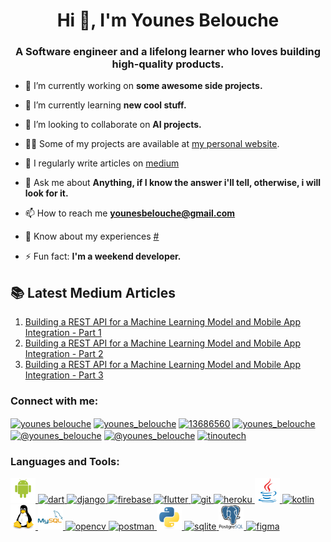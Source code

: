 <h1 align="center">Hi 👋, I'm Younes Belouche</h1>
<h3 align="center">A Software engineer and a lifelong learner who loves building high-quality products.</h3>

- 🔭 I’m currently working on **some awesome side projects.**

- 🌱 I’m currently learning **new cool stuff.**

- 👯 I’m looking to collaborate on **AI projects.**

- 👨‍💻 Some of my projects are available at [my personal website](https://dombroks.github.io/).

- 📝 I regularly write articles on [medium](https://medium.com/@younes_belouche)

- 💬 Ask me about **Anything, if I know the answer i'll tell, otherwise, i will look for it.**

- 📫 How to reach me **younesbelouche@gmail.com**

- 📄 Know about my experiences [#](#)

- ⚡ Fun fact: **I'm a weekend developer.**

## 📚 Latest Medium Articles

1. [Building a REST API for a Machine Learning Model and Mobile App Integration - Part 1](https://medium.com/codex/building-a-rest-api-for-a-machine-learning-model-and-mobile-app-integration-part1-417a0d8c3df8)  
2. [Building a REST API for a Machine Learning Model and Mobile App Integration - Part 2](https://medium.com/codex/building-a-rest-api-for-a-machine-learning-model-and-mobile-app-integration-part-2-fd40927fcdc2)  
3. [Building a REST API for a Machine Learning Model and Mobile App Integration - Part 3](https://medium.com/codex/building-a-rest-api-for-a-machine-learning-model-and-mobile-app-integration-part-3-d2eeda72c0aa)  

<h3 align="left">Connect with me:</h3>
<p align="left"> 
<a href="https://www.linkedin.com/in/younes-belouche-641bb3197/" target="blank"><img align="center" src="https://raw.githubusercontent.com/rahuldkjain/github-profile-readme-generator/master/src/images/icons/Social/linked-in-alt.svg" alt="younes belouche" height="30" width="40" /></a>
<a href="https://twitter.com/younes_belouche" target="blank"><img align="center" src="https://raw.githubusercontent.com/rahuldkjain/github-profile-readme-generator/master/src/images/icons/Social/twitter.svg" alt="younes_belouche" height="30" width="40" /></a>
<a href="https://stackoverflow.com/users/13686560" target="blank"><img align="center" src="https://raw.githubusercontent.com/rahuldkjain/github-profile-readme-generator/master/src/images/icons/Social/stack-overflow.svg" alt="13686560" height="30" width="40" /></a>
<a href="https://instagram.com/younes_belouche" target="blank"><img align="center" src="https://raw.githubusercontent.com/rahuldkjain/github-profile-readme-generator/master/src/images/icons/Social/instagram.svg" alt="younes_belouche" height="30" width="40" /></a>
<a href="https://hashnode.com/@younes_belouche" target="blank"><img align="center" src="https://raw.githubusercontent.com/rahuldkjain/github-profile-readme-generator/master/src/images/icons/Social/hashnode.svg" alt="@younes_belouche" height="30" width="40" /></a>
<a href="https://medium.com/@younes_belouche" target="blank"><img align="center" src="https://raw.githubusercontent.com/rahuldkjain/github-profile-readme-generator/master/src/images/icons/Social/medium.svg" alt="@younes_belouche" height="30" width="40" /></a>
<a href="https://www.hackerrank.com/tinoutech" target="blank"><img align="center" src="https://raw.githubusercontent.com/rahuldkjain/github-profile-readme-generator/master/src/images/icons/Social/hackerrank.svg" alt="tinoutech" height="30" width="40" /></a>
</p>

<h3 align="left">Languages and Tools:</h3>
<p align="left"> <a href="https://developer.android.com" target="_blank" rel="noreferrer"> <img src="https://raw.githubusercontent.com/devicons/devicon/master/icons/android/android-original-wordmark.svg" alt="android" width="40" height="40"/> </a> <a href="https://dart.dev" target="_blank" rel="noreferrer"> <img src="https://www.vectorlogo.zone/logos/dartlang/dartlang-icon.svg" alt="dart" width="40" height="40"/> </a> <a href="https://www.djangoproject.com/" target="_blank" rel="noreferrer"> <img src="https://cdn.worldvectorlogo.com/logos/django.svg" alt="django" width="40" height="40"/> </a>  <a href="https://firebase.google.com/" target="_blank" rel="noreferrer"> <img src="https://www.vectorlogo.zone/logos/firebase/firebase-icon.svg" alt="firebase" width="40" height="40"/> </a>  <a href="https://flutter.dev" target="_blank" rel="noreferrer"> <img src="https://www.vectorlogo.zone/logos/flutterio/flutterio-icon.svg" alt="flutter" width="40" height="40"/> </a> <a href="https://git-scm.com/" target="_blank" rel="noreferrer"> <img src="https://www.vectorlogo.zone/logos/git-scm/git-scm-icon.svg" alt="git" width="40" height="40"/> </a> <a href="https://heroku.com" target="_blank" rel="noreferrer"> <img src="https://www.vectorlogo.zone/logos/heroku/heroku-icon.svg" alt="heroku" width="40" height="40"/> </a> <a href="https://www.java.com" target="_blank" rel="noreferrer"> <img src="https://raw.githubusercontent.com/devicons/devicon/master/icons/java/java-original.svg" alt="java" width="40" height="40"/> </a> <a href="https://kotlinlang.org" target="_blank" rel="noreferrer"> <img src="https://www.vectorlogo.zone/logos/kotlinlang/kotlinlang-icon.svg" alt="kotlin" width="40" height="40"/> </a> <a href="https://www.linux.org/" target="_blank" rel="noreferrer"> <img src="https://raw.githubusercontent.com/devicons/devicon/master/icons/linux/linux-original.svg" alt="linux" width="40" height="40"/> </a> <a href="https://www.mysql.com/" target="_blank" rel="noreferrer"> <img src="https://raw.githubusercontent.com/devicons/devicon/master/icons/mysql/mysql-original-wordmark.svg" alt="mysql" width="40" height="40"/> </a> <a href="https://opencv.org/" target="_blank" rel="noreferrer"> <img src="https://www.vectorlogo.zone/logos/opencv/opencv-icon.svg" alt="opencv" width="40" height="40"/> </a> <a href="https://postman.com" target="_blank" rel="noreferrer"> <img src="https://www.vectorlogo.zone/logos/getpostman/getpostman-icon.svg" alt="postman" width="40" height="40"/> </a> <a href="https://www.python.org" target="_blank" rel="noreferrer"> <img src="https://raw.githubusercontent.com/devicons/devicon/master/icons/python/python-original.svg" alt="python" width="40" height="40"/> </a> <a href="https://www.sqlite.org/" target="_blank" rel="noreferrer"> <img src="https://www.vectorlogo.zone/logos/sqlite/sqlite-icon.svg" alt="sqlite" width="40" height="40"/> </a> <a href="https://www.postgresql.org" target="_blank" rel="noreferrer"> <img src="https://raw.githubusercontent.com/devicons/devicon/master/icons/postgresql/postgresql-original-wordmark.svg" alt="postgresql" width="40" height="40"/> </a> 
 <a href="https://www.figma.com/" target="_blank" rel="noreferrer"> <img src="https://www.vectorlogo.zone/logos/figma/figma-icon.svg" alt="figma" width="40" height="40"/> </a> 
</p>

<!-- <p><img align="left" src="https://github-readme-stats.vercel.app/api/top-langs?username=dombroks&show_icons=true&locale=en&layout=compact" alt="dombroks" /></p> -->


<!-- <p><img align="center" src="https://github-readme-streak-stats.herokuapp.com/?user=dombroks&" alt="dombroks" /></p> -->

